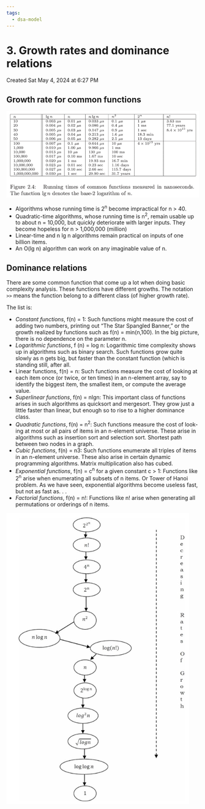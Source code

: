 ```yaml
---
tags:
  - dsa-model
---
```

# 3. Growth rates and dominance relations
Created Sat May 4, 2024 at 6:27 PM

## Growth rate for common functions
![](../../../../assets/3-Growth-rates-and-dominance-relations-image-1-23f8dd9b.png)

- Algorithms whose running time is 2<sup>n</sup> become impractical for n > 40.
- Quadratic-time algorithms, whose running time is n<sup>2</sup>, remain usable up to about n = 10,000, but quickly deteriorate with larger inputs. They become hopeless for n > 1,000,000 (million)
- Linear-time and n lg n algorithms remain practical on inputs of one billion items.
- An O(lg n) algorithm can work on any imaginable value of n.

## Dominance relations
There are some common function that come up a lot when doing basic complexity analysis. These functions have different growths. The notation `>>` means the function belong to a different class (of higher growth rate). 

The list is:
- *Constant functions*, f(n) = 1: Such functions might measure the cost of adding two numbers, printing out “The Star Spangled Banner,” or the growth realized by functions such as f(n) = min(n,100). In the big picture, there is no dependence on the parameter n.
- *Logarithmic functions*, f (n) = log n: Logarithmic time complexity shows up in algorithms such as binary search. Such functions grow quite slowly as n gets big, but faster than the constant function (which is standing still, after all.
- Linear functions, f(n) = n: Such functions measure the cost of looking at each item once (or twice, or ten times) in an n-element array, say to identify the biggest item, the smallest item, or compute the average value.
- *Superlinear functions*, f(n) = nlgn: This important class of functions arises in such algorithms as quicksort and mergesort. They grow just a little faster than linear, but enough so to rise to a higher dominance class.
- *Quadratic functions*, f(n) = n<sup>2</sup>: Such functions measure the cost of look- ing at most or all pairs of items in an n-element universe. These arise in algorithms such as insertion sort and selection sort. Shortest path between two nodes in a graph.
- *Cubic functions*, f(n) = n3: Such functions enumerate all triples of items in an n-element universe. These also arise in certain dynamic programming algorithms. Matrix multiplication also has cubed.
- *Exponential functions*, f(n) = c<sup>n</sup> for a given constant c > 1: Functions like 2<sup>n</sup> arise when enumerating all subsets of n items. Or Tower of Hanoi problem. As we have seen, exponential algorithms become useless fast, but not as fast as. . .
- *Factorial functions*, f(n) = n!: Functions like n! arise when generating all permutations or orderings of n items.

![](../../../../assets/3-Growth-rates-and-dominance-relations-image-2-23f8dd9b.png)
